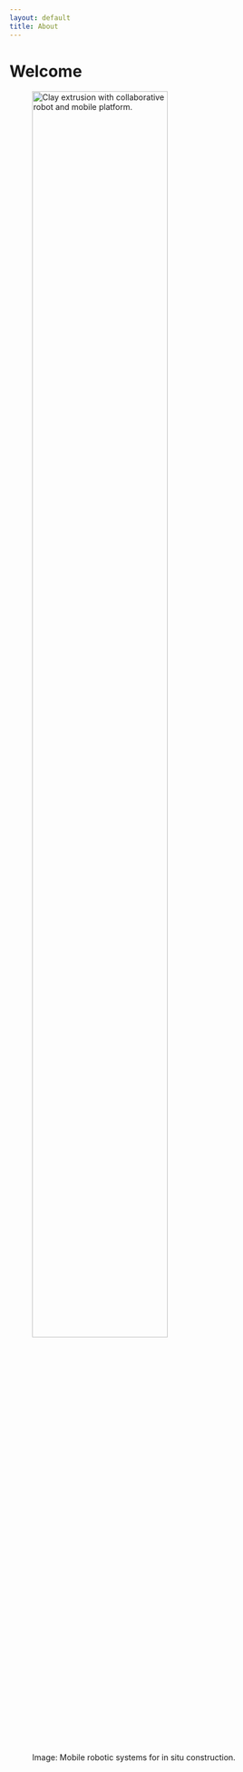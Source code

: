 ```yaml
---
layout: default
title: About
---
```

# Welcome


<figure>
  <img src="{{site.baseurl}}images/title_img.jpg" alt="Clay extrusion with collaborative robot and mobile platform." style="width:75%" class="center">
  <figcaption>Image: Mobile robotic systems for in situ construction.</figcaption>
</figure>


